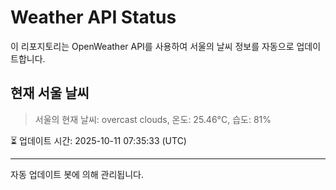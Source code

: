 
# Weather API Status

이 리포지토리는 OpenWeather API를 사용하여 서울의 날씨 정보를 자동으로 업데이트합니다.

## 현재 서울 날씨
> 서울의 현재 날씨: overcast clouds, 온도: 25.46°C, 습도: 81%

⏳ 업데이트 시간: 2025-10-11 07:35:33 (UTC)

---
자동 업데이트 봇에 의해 관리됩니다.
